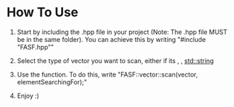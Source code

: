# How To Use

1. Start by including the .hpp file in your project (Note: The .hpp file MUST be in the same folder). You can achieve this by writing "#include "FASF.hpp""

2. Select the type of vector you want to scan, either if its <char>, <int>, <std::string>

3. Use the function. To do this, write "FASF::vector::scan<type>(vector, elementSearchingFor);"

4. Enjoy :) 
